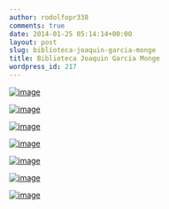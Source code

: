 ```yaml
---
author: rodolfopr338
comments: true
date: 2014-01-25 05:14:14+00:00
layout: post
slug: biblioteca-joaquin-garcia-monge
title: Biblioteca Joaquin Garcia Monge
wordpress_id: 217
---
```

<!-- more -->

[![image](http://sinjeta.files.wordpress.com/2014/01/wpid-img_20140124_154032.jpg)](http://sinjeta.files.wordpress.com/2014/01/wpid-img_20140124_154032.jpg)



[![image](http://sinjeta.files.wordpress.com/2014/01/wpid-img_20140124_154047.jpg)](http://sinjeta.files.wordpress.com/2014/01/wpid-img_20140124_154047.jpg)



[![image](http://sinjeta.files.wordpress.com/2014/01/wpid-img_20140124_154105.jpg)](http://sinjeta.files.wordpress.com/2014/01/wpid-img_20140124_154105.jpg)



[![image](http://sinjeta.files.wordpress.com/2014/01/wpid-img_20140124_154451.jpg)](http://sinjeta.files.wordpress.com/2014/01/wpid-img_20140124_154451.jpg)

[![image](http://sinjeta.files.wordpress.com/2014/01/wpid-img_20140124_154656.jpg)](http://sinjeta.files.wordpress.com/2014/01/wpid-img_20140124_154656.jpg) 

[![image](http://sinjeta.files.wordpress.com/2014/01/wpid-img_20140124_160149.jpg)](http://sinjeta.files.wordpress.com/2014/01/wpid-img_20140124_160149.jpg) 

[![image](http://sinjeta.files.wordpress.com/2014/01/wpid-img_20140124_161116.jpg)](http://sinjeta.files.wordpress.com/2014/01/wpid-img_20140124_161116.jpg)
